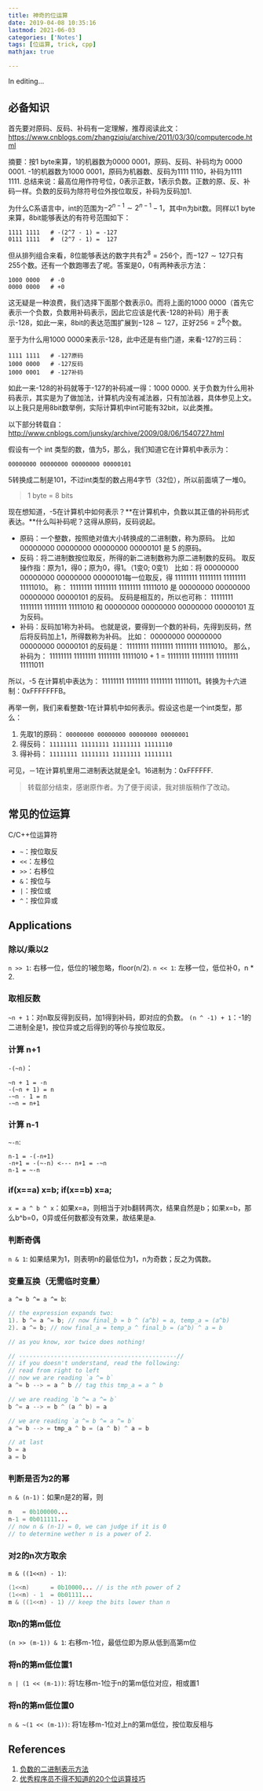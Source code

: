 ```yaml
---
title: 神奇的位运算
date: 2019-04-08 10:35:16
lastmod: 2021-06-03
categories: ['Notes']
tags: [位运算, trick, cpp]
mathjax: true

---
```


In editing...

## 必备知识

首先要对原码、反码、补码有一定理解，推荐阅读此文：https://www.cnblogs.com/zhangziqiu/archive/2011/03/30/computercode.html

摘要：按1 byte来算，1的机器数为0000 0001，原码、反码、补码均为 0000 0001. -1的机器数为1000 0001，原码为机器数、反码为1111 1110，补码为1111 1111.
总结来说：最高位用作符号位，0表示正数，1表示负数。正数的原、反、补码一样。负数的反码为除符号位外按位取反，补码为反码加1.

为什么C系语言中，int的范围为$-2^{n-1} \sim 2^{n-1} - 1$，其中n为bit数。同样以1 byte来算，8bit能够表达的有符号范围如下：
```
1111 1111   # -(2^7 - 1) = -127
0111 1111   #  (2^7 - 1) =  127
```
但从排列组合来看，8位能够表达的数字共有$2^8 = 256$个，而$-127 \sim 127$只有255个数。还有一个数跑哪去了呢。答案是0，0有两种表示方法：
```
1000 0000   # -0
0000 0000   # +0
```
这无疑是一种浪费，我们选择下面那个数表示0。而将上面的1000 0000（首先它表示一个负数，负数用补码表示，因此它应该是代表-128的补码）用于表示-128，如此一来，8bit的表达范围扩展到$-128 \sim 127$，正好$256=2^8$个数。

至于为什么用1000 0000来表示-128，此中还是有些门道，来看-127的三码：
```
1111 1111   # -127原码
1000 0000   # -127反码
1000 0001   # -127补码
```
如此一来-128的补码就等于-127的补码减一得：1000 0000. 关于负数为什么用补码表示，其实是为了做加法，计算机内没有减法器，只有加法器，具体参见上文。以上我只是用8bit数举例，实际计算机中int可能有32bit，以此类推。


以下部分转载自：http://www.cnblogs.com/junsky/archive/2009/08/06/1540727.html

假设有一个 int 类型的数，值为5，那么，我们知道它在计算机中表示为：

`00000000 00000000 00000000 00000101`

5转换成二制是101，不过int类型的数占用4字节（32位），所以前面填了一堆0。

> 1 byte = 8 bits

现在想知道，-5在计算机中如何表示？**在计算机中，负数以其正值的补码形式表达。**什么叫补码呢？这得从原码，反码说起。

- 原码：一个整数，按照绝对值大小转换成的二进制数，称为原码。
比如
00000000 00000000 00000000 00000101 是 5 的原码。
- 反码：将二进制数按位取反，所得的新二进制数称为原二进制数的反码。
取反操作指：原为1，得0；原为0，得1。（1变0; 0变1）
比如：将
00000000 00000000 00000000 00000101每一位取反，得
11111111 11111111 11111111 11111010。
称：
11111111 11111111 11111111 11111010 是 
00000000 00000000 00000000 00000101 的反码。
反码是相互的，所以也可称：
11111111 11111111 11111111 11111010 和 
00000000 00000000 00000000 00000101 互为反码。
- 补码：反码加1称为补码。
也就是说，要得到一个数的补码，先得到反码，然后将反码加上1，所得数称为补码。
比如：
00000000 00000000 00000000 00000101 的反码是：
11111111 11111111 11111111 11111010。
那么，补码为：
11111111 11111111 11111111 11111010 + 1 = 
11111111 11111111 11111111 11111011

所以，-5 在计算机中表达为：
11111111 11111111 11111111 11111011。转换为十六进制：0xFFFFFFFB。

再举一例，我们来看整数-1在计算机中如何表示。假设这也是一个int类型，那么：

1. 先取1的原码：
`00000000 00000000 00000000 00000001`
2. 得反码：
`11111111 11111111 11111111 11111110`
3. 得补码：
`11111111 11111111 11111111 11111111`

可见，－1在计算机里用二进制表达就是全1。16进制为：0xFFFFFF.

> 转载部分结束，感谢原作者。为了便于阅读，我对排版稍作了改动。

## 常见的位运算

C/C++位运算符

- `~`：按位取反
- `<<`：左移位
- `>>`：右移位
- `&`：按位与
- `|`：按位或
- `^`：按位异或

## Applications

### 除以/乘以2

`n >> 1`: 右移一位，低位的1被忽略，floor(n/2).
`n << 1`: 左移一位，低位补0，n * 2.

### 取相反数

`~n + 1`：对n取反得到反码，加1得到补码，即对应的负数。
`(n ^ -1) + 1`：-1的二进制全是1，按位异或之后得到的等价与按位取反。

### 计算 n+1

`-(~n)`：
```
~n + 1 = -n
-(~n + 1) = n
-~n - 1 = n
-~n = n+1
```

### 计算 n-1

`~-n`:
```
n-1 = -(-n+1)
-n+1 = -(~-n) <--- n+1 = -~n
n-1 = ~-n
```

### if(x==a) x=b; if(x==b) x=a;

`x = a ^ b ^ x`：如果x=a，则相当于对b翻转两次，结果自然是b；如果x=b，那么b^b=0，0异或任何数都没有效果，故结果是a.

### 判断奇偶

`n & 1`: 如果结果为1，则表明n的最低位为1，n为奇数；反之为偶数。

### 变量互换（无需临时变量）

`a ^= b ^= a ^= b`:
```c++
// the expression expands two:
1). b ^= a ^= b; // now final_b = b ^ (a^b) = a, temp_a = (a^b)
2). a ^= b; // now final_a = temp_a ^ final_b = (a^b) ^ a = b

// as you know, xor twice does nothing!

// ---------------------------------------------//
// if you doesn't understand, read the following:
// read from right to left
// now we are reading `a ^= b`
a ^= b --> = a ^ b // tag this tmp_a = a ^ b

// we are reading `b ^= a ^= b`
b ^= a --> = b ^ (a ^ b) = a

// we are reading `a ^= b ^= a ^= b`
a ^= b --> = tmp_a ^ b = (a ^ b) ^ a = b

// at last
b = a
a = b
```

### 判断是否为2的幂

`n & (n-1)`：如果n是2的幂，则
```c++
n   = 0b100000...
n-1 = 0b011111...
// now n & (n-1) = 0, we can judge if it is 0
// to determine wether n is a power of 2.
```

### 对2的n次方取余

`m & ((1<<n) - 1)`:
```c++
(1<<n)      = 0b10000... // is the nth power of 2
(1<<n) - 1  = 0b01111...
m & ((1<<n) - 1) // keep the bits lower than n
```

### **取n的第m低位**

`(n >> (m-1)) & 1`: 右移m-1位，最低位即为原从低到高第m位

### **将n的第m低位置1**

`n | (1 << (m-1))`: 将1左移m-1位于n的第m低位对应，相或置1

### **将n的第m低位置0**

`n & ~(1 << (m-1))`: 将1左移m-1位对上n的第m低位，按位取反相与

## References

1. [负数的二进制表示方法](http://www.cnblogs.com/junsky/archive/2009/08/06/1540727.html)
2. [优秀程序员不得不知道的20个位运算技巧](https://blog.csdn.net/zmazon/article/details/8262185)
